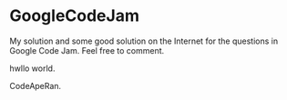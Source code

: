GoogleCodeJam
=============

My solution and some good solution on the Internet for the questions in Google Code Jam.
Feel free to comment.


hwllo world.

CodeApeRan.
